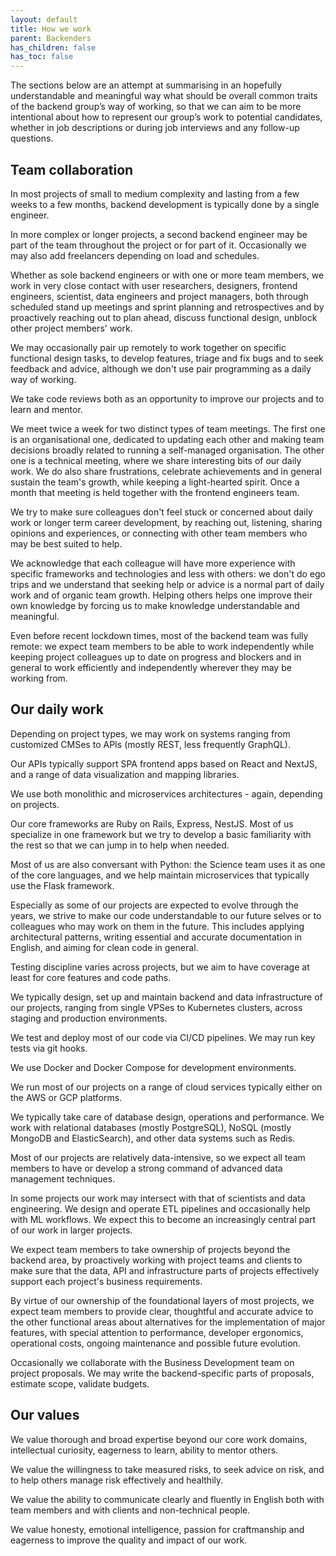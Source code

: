 ```yaml
---
layout: default
title: How we work
parent: Backenders
has_children: false
has_toc: false
---
```


The sections below are an attempt at summarising in an hopefully
understandable and meaningful way what should be overall common traits of the
backend group’s way of working, so that we can aim to be more intentional about
how to represent our group’s work to potential candidates, whether in job
descriptions or during job interviews and any follow-up questions.

## Team collaboration

In most projects of small to medium complexity and lasting from a few weeks to a
few months, backend development is typically done by a single engineer.

In more complex or longer projects, a second backend engineer may be part of the
team throughout the project or for part of it. Occasionally we may also add
freelancers depending on load and schedules.

Whether as sole backend engineers or with one or more team members, we work in
very close contact with user researchers, designers, frontend engineers,
scientist, data engineers and project managers, both through scheduled stand up
meetings and sprint planning and retrospectives and by proactively reaching out
to plan ahead, discuss functional design, unblock other project members' work.

We may occasionally pair up remotely to work together on specific functional
design tasks, to develop features, triage and fix bugs and to seek feedback and
advice, although we don't use pair programming as a daily way of working.

We take code reviews both as an opportunity to improve our projects and to learn
and mentor.

We meet twice a week for two distinct types of team meetings. The first one is
an organisational one, dedicated to updating each other and making team
decisions broadly related to running a self-managed organisation. The other one
is a technical meeting, where we share interesting bits of our daily work. We do
also share frustrations, celebrate achievements and in general sustain the
team's growth, while keeping a light-hearted spirit. Once a month that meeting
is held together with the frontend engineers team.

We try to make sure colleagues don't feel stuck or concerned about daily work or
longer term career development, by reaching out, listening, sharing opinions and
experiences, or connecting with other team members who may be best suited to
help.

We acknowledge that each colleague will have more experience with specific
frameworks and technologies and less with others: we don't do ego trips and we
understand that seeking help or advice is a normal part of daily work and of
organic team growth. Helping others helps one improve their own knowledge by
forcing us to make knowledge understandable and meaningful.

Even before recent lockdown times, most of the backend team was fully remote: we
expect team members to be able to work independently while keeping project
colleagues up to date on progress and blockers and in general to work
efficiently and independently wherever they may be working from.

## Our daily work

Depending on project types, we may work on systems ranging from customized CMSes
to APIs (mostly REST, less frequently GraphQL).

Our APIs typically support SPA frontend apps based on React and NextJS, and a
range of data visualization and mapping libraries.

We use both monolithic and microservices architectures - again, depending on
projects.

Our core frameworks are Ruby on Rails, Express, NestJS. Most of us specialize in
one framework but we try to develop a basic familiarity with the rest so that we
can jump in to help when needed.

Most of us are also conversant with Python: the Science team uses it as one of
the core languages, and we help maintain microservices that typically use the
Flask framework.

Especially as some of our projects are expected to evolve through the years, we
strive to make our code understandable to our future selves or to colleagues who
may work on them in the future. This includes applying architectural patterns,
writing essential and accurate documentation in English, and aiming for clean
code in general.

Testing discipline varies across projects, but we aim to have coverage at least
for core features and code paths.

We typically design, set up and maintain backend and data infrastructure of our
projects, ranging from single VPSes to Kubernetes clusters, across staging and
production environments.

We test and deploy most of our code via CI/CD pipelines. We may run key tests
via git hooks.

We use Docker and Docker Compose for development environments.

We run most of our projects on a range of cloud services typically either on the
AWS or GCP platforms.

We typically take care of database design, operations and performance. We work
with relational databases (mostly PostgreSQL), NoSQL (mostly MongoDB and
ElasticSearch), and other data systems such as Redis.

Most of our projects are relatively data-intensive, so we expect all team
members to have or develop a strong command of advanced data management
techniques.

In some projects our work may intersect with that of scientists and data
engineering. We design and operate ETL pipelines and occasionally help with ML
workflows. We expect this to become an increasingly central part of our work in
larger projects.

We expect team members to take ownership of projects beyond the backend area, by
proactively working with project teams and clients to make sure that the data,
API and infrastructure parts of projects effectively support each project's
business requirements.

By virtue of our ownership of the foundational layers of most projects, we
expect team members to provide clear, thoughtful and accurate advice to the
other functional areas about alternatives for the implementation of major
features, with special attention to performance, developer ergonomics,
operational costs, ongoing maintenance and possible future evolution.

Occasionally we collaborate with the Business Development team on project
proposals. We may write the backend-specific parts of proposals, estimate scope,
validate budgets.

## Our values

We value thorough and broad expertise beyond our core work domains, intellectual
curiosity, eagerness to learn, ability to mentor others.

We value the willingness to take measured risks, to seek advice on risk, and to
help others manage risk effectively and healthily.

We value the ability to communicate clearly and fluently in English both with
team members and with clients and non-technical people.

We value honesty, emotional intelligence, passion for craftmanship and eagerness
to improve the quality and impact of our work.
